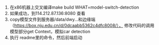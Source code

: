 ## 
1. 在x86机器上交叉编译make build WHAT=model-switch-detection
2. 如果成功，到114.212.87.136:8080 查看
3. copy模型文件到服务器/data/dwy...和边缘端（https://box.nju.edu.cn/d/0dcaabb5362c4dfc8008/）， 修改代码的调用模型部分get Context，模拟car detection
4. 执行 readme里的命令，然后前端启动